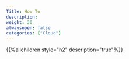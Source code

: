 ```yaml
---
Title: How To
description:
weight: 30
alwaysopen: false
categories: ["Cloud"]
---
```

{{%allchildren style="h2" description="true"%}}

